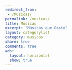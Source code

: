 ```yaml
---
redirect_from: 
 - /Musicas/
permalink: /musicas/
title: Músicas
excerpt: "Músicas que Gosto"
layout: categorylist
category: musicas
share: true
comments: true
ads:
  layout: horizontal
  show: true 
--- 
```


